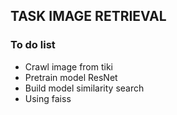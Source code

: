 ## TASK IMAGE RETRIEVAL

### To do list
+ Crawl image from tiki
+ Pretrain model ResNet
+ Build model similarity search
+ Using faiss